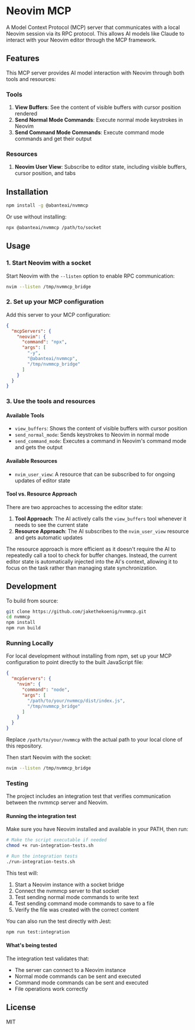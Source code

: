 # Neovim MCP

A Model Context Protocol (MCP) server that communicates with a local Neovim session via its RPC protocol. This allows AI models like Claude to interact with your Neovim editor through the MCP framework.

## Features

This MCP server provides AI model interaction with Neovim through both tools and resources:

### Tools
1. **View Buffers**: See the content of visible buffers with cursor position rendered
2. **Send Normal Mode Commands**: Execute normal mode keystrokes in Neovim
3. **Send Command Mode Commands**: Execute command mode commands and get their output

### Resources
1. **Neovim User View**: Subscribe to editor state, including visible buffers, cursor position, and tabs

## Installation

```bash
npm install -g @abanteai/nvmmcp
```

Or use without installing:

```bash
npx @abanteai/nvmmcp /path/to/socket
```

## Usage

### 1. Start Neovim with a socket

Start Neovim with the `--listen` option to enable RPC communication:

```bash
nvim --listen /tmp/nvmmcp_bridge
```

### 2. Set up your MCP configuration

Add this server to your MCP configuration:

```json
{
  "mcpServers": {
    "neovim": {
      "command": "npx",
      "args": [
        "-y",
        "@abanteai/nvmmcp",
        "/tmp/nvmmcp_bridge"
      ]
    }
  }
}
```

### 3. Use the tools and resources

#### Available Tools
- `view_buffers`: Shows the content of visible buffers with cursor position
- `send_normal_mode`: Sends keystrokes to Neovim in normal mode
- `send_command_mode`: Executes a command in Neovim's command mode and gets the output

#### Available Resources
- `nvim_user_view`: A resource that can be subscribed to for ongoing updates of editor state

#### Tool vs. Resource Approach

There are two approaches to accessing the editor state:

1. **Tool Approach**: The AI actively calls the `view_buffers` tool whenever it needs to see the current state
2. **Resource Approach**: The AI subscribes to the `nvim_user_view` resource and gets automatic updates 

The resource approach is more efficient as it doesn't require the AI to repeatedly call a tool to check for buffer changes. Instead, the current editor state is automatically injected into the AI's context, allowing it to focus on the task rather than managing state synchronization.

## Development

To build from source:

```bash
git clone https://github.com/jakethekoenig/nvmmcp.git
cd nvmmcp
npm install
npm run build
```

### Running Locally

For local development without installing from npm, set up your MCP configuration to point directly to the built JavaScript file:

```json
{
  "mcpServers": {
    "nvim": {
      "command": "node",
      "args": [
        "/path/to/your/nvmmcp/dist/index.js",
        "/tmp/nvmmcp_bridge"
      ]
    }
  }
}
```

Replace `/path/to/your/nvmmcp` with the actual path to your local clone of this repository.

Then start Neovim with the socket:

```bash
nvim --listen /tmp/nvmmcp_bridge
```

### Testing

The project includes an integration test that verifies communication between the nvmmcp server and Neovim.

#### Running the integration test

Make sure you have Neovim installed and available in your PATH, then run:

```bash
# Make the script executable if needed
chmod +x run-integration-tests.sh

# Run the integration tests
./run-integration-tests.sh
```

This test will:
1. Start a Neovim instance with a socket bridge
2. Connect the nvmmcp server to that socket
3. Test sending normal mode commands to write text
4. Test sending command mode commands to save to a file
5. Verify the file was created with the correct content

You can also run the test directly with Jest:

```bash
npm run test:integration
```

#### What's being tested

The integration test validates that:
- The server can connect to a Neovim instance
- Normal mode commands can be sent and executed
- Command mode commands can be sent and executed
- File operations work correctly

## License

MIT
